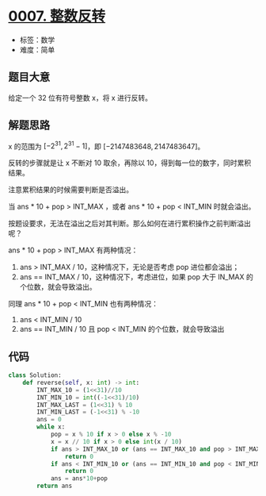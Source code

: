 # [0007. 整数反转](https://leetcode-cn.com/problems/reverse-integer/)

- 标签：数学
- 难度：简单

## 题目大意

给定一个 32 位有符号整数 x，将 x 进行反转。

## 解题思路

x 的范围为 $[-2^{31}, 2^{31}-1]$，即 $[-2147483648 ,2147483647]$。

反转的步骤就是让 x 不断对 10 取余，再除以 10，得到每一位的数字，同时累积结果。

注意累积结果的时候需要判断是否溢出。

当 ans * 10 + pop > INT_MAX  ，或者 ans * 10 + pop < INT_MIN 时就会溢出。

按题设要求，无法在溢出之后对其判断。那么如何在进行累积操作之前判断溢出呢？

ans * 10 + pop > INT_MAX 有两种情况：

1. ans > INT_MAX / 10，这种情况下，无论是否考虑 pop 进位都会溢出；
2. ans == INT_MAX / 10，这种情况下，考虑进位，如果 pop 大于 IN_MAX 的个位数，就会导致溢出。

同理   ans * 10 + pop < INT_MIN 也有两种情况：

1. ans < INT_MIN / 10
2. ans == INT_MIN / 10 且 pop < INT_MIN 的个位数，就会导致溢出

## 代码

```Python
class Solution:
    def reverse(self, x: int) -> int:
        INT_MAX_10 = (1<<31)//10
        INT_MIN_10 = int((-1<<31)/10)
        INT_MAX_LAST = (1<<31) % 10
        INT_MIN_LAST = (-1<<31) % -10
        ans = 0
        while x:
            pop = x % 10 if x > 0 else x % -10
            x = x // 10 if x > 0 else int(x / 10)
            if ans > INT_MAX_10 or (ans == INT_MAX_10 and pop > INT_MAX_LAST):
                return 0
            if ans < INT_MIN_10 or (ans == INT_MIN_10 and pop < INT_MIN_LAST):
                return 0
            ans = ans*10+pop
        return ans
```

